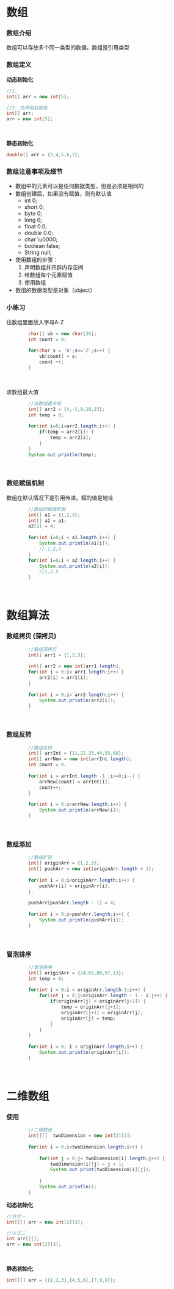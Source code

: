 # 数组

### 数组介绍

数组可以存放多个同一类型的数据。数组是引用类型

### 数组定义

**动态初始化**

```java
//1.
int[] arr = new int[5];

//2. 先声明后赋值
int[] arr;
arr = new int[5];
```

<br>

**静态初始化**

```java
double[] arr = {3,4,5,6,7};
```

### 数组注意事项及细节

-  数组中的元素可以是任何数据类型，但是必须是相同的
-  数组创建后，如果没有赋值，则有默认值
    - int 0;
    - short 0;
    - byte 0;
    - long 0;
    - float 0.0;
    - double 0.0;
    - char \u0000;
    - boolean false;
    - String null;
- 使用数组的步骤：
    1. 声明数组并开辟内存空间 
    2. 给数组每个元素赋值
    3. 使用数组
- 数组的数据类型是对象（object）

### 小练习

往数组里面放入字母A-Z

```java
        char[] vb = new char[26];
		int count = 0;
		
		for(char s = 'A';s<='Z';s++) {
			vb[count] = s;
			count ++;
		}
```

<br>

求数组最大值

```java
        //求数组最大值
		int[] arr2 = {4,-1,9,10,23};
		int temp = 0;
		
		for(int i=0;i<arr2.length;i++) {
			if(temp < arr2[i]) {
				temp = arr2[i];
			}
		}
		System.out.println(temp);
```

<br>

### 数组赋值机制

数组在默认情况下是引用传递，赋的值是地址

```java
        //数组的赋值机制
		int[] a1 = {1,2,3};
		int[] a2 = a1;
		a2[2] = 4;
		
		for(int i=0;i < a1.length;i++) {
			System.out.println(a1[i]);
            // 1,2,4
		}
		for(int i=0;i < a2.length;i++) {
			System.out.println(a2[i]);
            //1,2,4
		}
```

<br>

# 数组算法

### 数组拷贝 (深拷贝)

```java
        //数组深拷贝
		int[] arr1 = {1,2,3};
		
		int[] arr2 = new int[arr1.length];
		for(int i = 0;i< arr1.length;i++) {
			arr2[i] = arr1[i];
		}
		
		for(int i = 0;i< arr2.length;i++) {
			System.out.println(arr2[i]);
		}
```

<br>

### 数组反转

```java
        //数组反转
		int[] arrInt = {11,22,33,44,55,66};
		int[] arrNew = new int[arrInt.length];
		int count = 0;
		
		for(int i = arrInt.length -1 ;i>=0;i--) {
			arrNew[count] = arrInt[i];
			count++;
		}
		
		for(int i = 0;i<arrNew.length;i++) {
			System.out.println(arrNew[i]);
		}
```

<br>

### 数组添加

```java
        //数组扩容
		int[] originArr = {1,2,3};
		int[] pushArr = new int[originArr.length + 1];
		
		for(int i = 0;i<originArr.length;i++) {
			pushArr[i] = originArr[i];
		}
		
		pushArr[pushArr.length - 1] = 4;
		
		for(int i = 0;i<pushArr.length;i++) {
			System.out.println(pushArr[i]);
		}
```

<br>

### 冒泡排序

```java
        //冒泡排序
		int[] originArr = {24,69,80,57,13};
		int temp = 0;
		
		for(int i = 0;i < originArr.length-1;i++) {
			for(int j = 0;j<originArr.length - 1 - i;j++) {
				if(originArr[j] > originArr[j+1]) {
					temp = originArr[j+1];
					originArr[j+1] = originArr[j];
					originArr[j] = temp;
				}
			}
		}
		
		for(int i = 0; i < originArr.length;i++) {
			System.out.println(originArr[i]);
		}
```

<br>

# 二维数组

### 使用

```java
        //二维数组
		int[][]  twoDimension = new int[3][3];
		
		for(int i = 0;i<twoDimension.length;i++) {
			
			for(int j = 0;j< twoDimension[i].length;j++) {
				twoDimension[i][j] = j + 1;
				System.out.print(twoDimension[i][j]);
				
			}
			System.out.println();
		}
```

**动态初始化**

```java
//方式一
int[][] arr = new int[2][3];

//方式二
int arr[][];
arr = new int[2][3];
```

<br>

**静态初始化**

```java
int[][] arr = {{1,2,3},{4,5,6},{7,8,9}};
```
